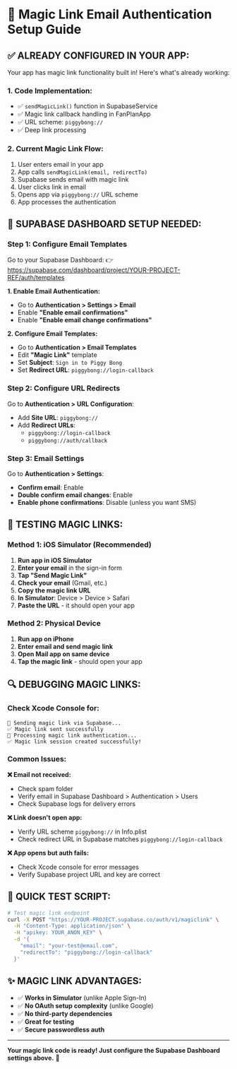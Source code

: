 # 🔗 Magic Link Email Authentication Setup Guide

## ✅ ALREADY CONFIGURED IN YOUR APP:

Your app has magic link functionality built in! Here's what's already working:

### **1. Code Implementation:**
- ✅ `sendMagicLink()` function in SupabaseService
- ✅ Magic link callback handling in FanPlanApp
- ✅ URL scheme: `piggybong://`
- ✅ Deep link processing

### **2. Current Magic Link Flow:**
1. User enters email in your app
2. App calls `sendMagicLink(email, redirectTo)`
3. Supabase sends email with magic link
4. User clicks link in email
5. Opens app via `piggybong://` URL scheme
6. App processes the authentication

## 🔧 SUPABASE DASHBOARD SETUP NEEDED:

### **Step 1: Configure Email Templates**

Go to your Supabase Dashboard:
👉 https://supabase.com/dashboard/project/YOUR-PROJECT-REF/auth/templates

**1. Enable Email Authentication:**
- Go to **Authentication > Settings > Email**
- Enable **"Enable email confirmations"**
- Enable **"Enable email change confirmations"**

**2. Configure Email Templates:**
- Go to **Authentication > Email Templates**
- Edit **"Magic Link"** template
- Set **Subject**: `Sign in to Piggy Bong`
- Set **Redirect URL**: `piggybong://login-callback`

### **Step 2: Configure URL Redirects**

Go to **Authentication > URL Configuration**:
- Add **Site URL**: `piggybong://`
- Add **Redirect URLs**:
  - `piggybong://login-callback`
  - `piggybong://auth/callback`

### **Step 3: Email Settings**

Go to **Authentication > Settings**:
- **Confirm email**: Enable
- **Double confirm email changes**: Enable
- **Enable phone confirmations**: Disable (unless you want SMS)

## 📱 TESTING MAGIC LINKS:

### **Method 1: iOS Simulator (Recommended)**
1. **Run app in iOS Simulator**
2. **Enter your email** in the sign-in form
3. **Tap "Send Magic Link"**
4. **Check your email** (Gmail, etc.)
5. **Copy the magic link URL**
6. **In Simulator**: Device > Device > Safari
7. **Paste the URL** - it should open your app

### **Method 2: Physical Device**
1. **Run app on iPhone**
2. **Enter email and send magic link**
3. **Open Mail app on same device**
4. **Tap the magic link** - should open your app

## 🔍 DEBUGGING MAGIC LINKS:

### **Check Xcode Console for:**
```
🔗 Sending magic link via Supabase...
✅ Magic link sent successfully
🔐 Processing magic link authentication...
✅ Magic link session created successfully!
```

### **Common Issues:**

**❌ Email not received:**
- Check spam folder
- Verify email in Supabase Dashboard > Authentication > Users
- Check Supabase logs for delivery errors

**❌ Link doesn't open app:**
- Verify URL scheme `piggybong://` in Info.plist
- Check redirect URL in Supabase matches `piggybong://login-callback`

**❌ App opens but auth fails:**
- Check Xcode console for error messages
- Verify Supabase project URL and key are correct

## 🧪 QUICK TEST SCRIPT:

```bash
# Test magic link endpoint
curl -X POST "https://YOUR-PROJECT.supabase.co/auth/v1/magiclink" \
  -H "Content-Type: application/json" \
  -H "apikey: YOUR_ANON_KEY" \
  -d '{
    "email": "your-test@email.com",
    "redirectTo": "piggybong://login-callback"
  }'
```

## ✨ MAGIC LINK ADVANTAGES:

- ✅ **Works in Simulator** (unlike Apple Sign-In)
- ✅ **No OAuth setup complexity** (unlike Google)
- ✅ **No third-party dependencies**
- ✅ **Great for testing**
- ✅ **Secure passwordless auth**

---

**Your magic link code is ready! Just configure the Supabase Dashboard settings above.** 🚀